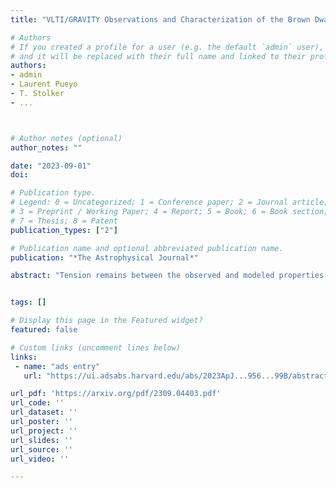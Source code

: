 ```yaml
---
title: "VLTI/GRAVITY Observations and Characterization of the Brown Dwarf Companion HD 72946 B"

# Authors
# If you created a profile for a user (e.g. the default `admin` user), write the username (folder name) here
# and it will be replaced with their full name and linked to their profile.
authors:
- admin
- Laurent Pueyo
- T. Stolker
- ...



# Author notes (optional)
author_notes: ""

date: "2023-09-01"
doi:

# Publication type.
# Legend: 0 = Uncategorized; 1 = Conference paper; 2 = Journal article;
# 3 = Preprint / Working Paper; 4 = Report; 5 = Book; 6 = Book section;
# 7 = Thesis; 8 = Patent
publication_types: ["2"]

# Publication name and optional abbreviated publication name.
publication: "*The Astrophysical Journal*"

abstract: "Tension remains between the observed and modeled properties of substellar objects, but objects in binary orbits, with known dynamical masses can provide a way forward. HD 72946 B is a recently imaged brown dwarf companion to the nearby, solar type star. We achieve ∼100 μas relative astrometry of HD 72946 B in the K-band using VLTI/GRAVITY, unprecedented for a benchmark brown dwarf. We fit an ensemble of measurements of the orbit using orbitize! and derive a strong dynamical mass constraint MB=69.5±0.5 MJup assuming a strong prior on the host star mass MA=0.97±0.01 M⊙ from an updated stellar analysis. We fit the spectrum of the companion to a grid of self-consistent BT-Settl-CIFIST model atmospheres, and perform atmospheric retrievals using petitRADTRANS. A dynamical mass prior only marginally influences the sampled distribution on effective temperature, but has a large influence on the surface gravity and radius, as expected. The dynamical mass alone does not strongly influence retrieved pressure-temperature or cloud parameters within our current retrieval setup. Independent of cloud prescription and prior assumptions, we find agreement within ±2σ between the C/O ratio of the host (0.52±0.05) and brown dwarf (0.43 to 0.63), as expected from a molecular cloud collapse formation scenario, but our retrieved metallicities are implausibly high (0.6−0.8) in light of an excellent agreement of the data with the solar abundance model grid. Future work on our retrieval framework will seek to resolve this tension. Additional study of low surface-gravity objects is necessary to assess the influence of a dynamical mass prior on atmospheric analysis. "


tags: []

# Display this page in the Featured widget?
featured: false

# Custom links (uncomment lines below)
links:
 - name: "ads entry"
   url: "https://ui.adsabs.harvard.edu/abs/2023ApJ...956...99B/abstract"

url_pdf: 'https://arxiv.org/pdf/2309.04403.pdf'
url_code: ''
url_dataset: ''
url_poster: ''
url_project: ''
url_slides: ''
url_source: ''
url_video: ''

---
```

